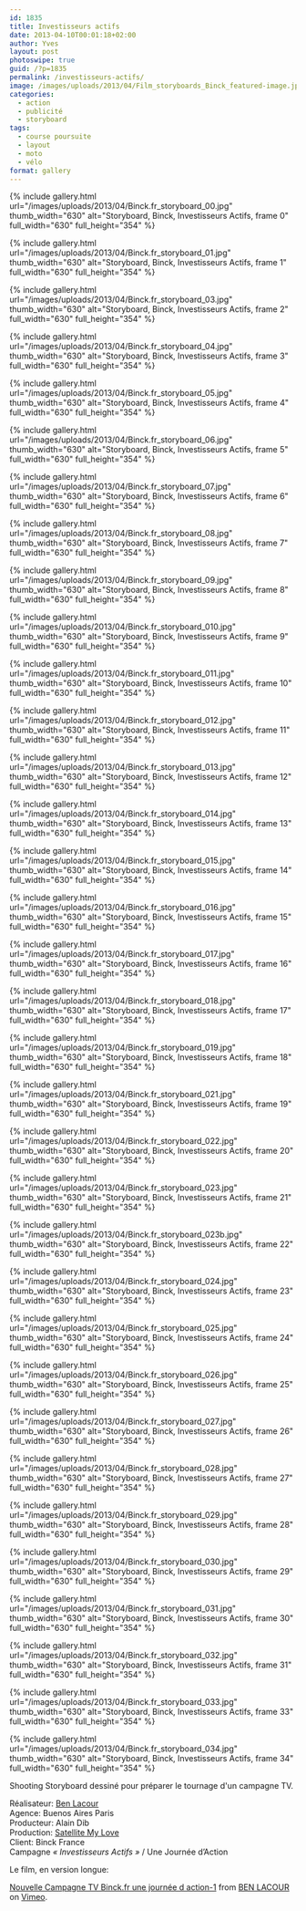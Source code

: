 ```yaml
---
id: 1835
title: Investisseurs actifs
date: 2013-04-10T00:01:18+02:00
author: Yves
layout: post
photoswipe: true
guid: /?p=1835
permalink: /investisseurs-actifs/
image: /images/uploads/2013/04/Film_storyboards_Binck_featured-image.jpg
categories:
  - action
  - publicité
  - storyboard
tags:
  - course poursuite
  - layout
  - moto
  - vélo
format: gallery
---
```


<div class="photoswipe-gallery">
{% include gallery.html
 url="/images/uploads/2013/04/Binck.fr_storyboard_00.jpg"
 thumb_width="630" alt="Storyboard, Binck, Investisseurs Actifs, frame 0"
 full_width="630" full_height="354"
%}

{% include gallery.html
 url="/images/uploads/2013/04/Binck.fr_storyboard_01.jpg"
 thumb_width="630" alt="Storyboard, Binck, Investisseurs Actifs, frame 1"
 full_width="630" full_height="354"
%}

{% include gallery.html
 url="/images/uploads/2013/04/Binck.fr_storyboard_03.jpg"
 thumb_width="630" alt="Storyboard, Binck, Investisseurs Actifs, frame 2"
 full_width="630" full_height="354"
%}

{% include gallery.html
 url="/images/uploads/2013/04/Binck.fr_storyboard_04.jpg"
 thumb_width="630" alt="Storyboard, Binck, Investisseurs Actifs, frame 3"
 full_width="630" full_height="354"
%}

{% include gallery.html
 url="/images/uploads/2013/04/Binck.fr_storyboard_05.jpg"
 thumb_width="630" alt="Storyboard, Binck, Investisseurs Actifs, frame 4"
 full_width="630" full_height="354"
%}

{% include gallery.html
 url="/images/uploads/2013/04/Binck.fr_storyboard_06.jpg"
 thumb_width="630" alt="Storyboard, Binck, Investisseurs Actifs, frame 5"
 full_width="630" full_height="354"
%}

{% include gallery.html
 url="/images/uploads/2013/04/Binck.fr_storyboard_07.jpg"
 thumb_width="630" alt="Storyboard, Binck, Investisseurs Actifs, frame 6"
 full_width="630" full_height="354"
%}

{% include gallery.html
 url="/images/uploads/2013/04/Binck.fr_storyboard_08.jpg"
 thumb_width="630" alt="Storyboard, Binck, Investisseurs Actifs, frame 7"
 full_width="630" full_height="354"
%}

{% include gallery.html
 url="/images/uploads/2013/04/Binck.fr_storyboard_09.jpg"
 thumb_width="630" alt="Storyboard, Binck, Investisseurs Actifs, frame 8"
 full_width="630" full_height="354"
%}

{% include gallery.html
 url="/images/uploads/2013/04/Binck.fr_storyboard_010.jpg"
 thumb_width="630" alt="Storyboard, Binck, Investisseurs Actifs, frame 9"
 full_width="630" full_height="354"
%}

{% include gallery.html
 url="/images/uploads/2013/04/Binck.fr_storyboard_011.jpg"
 thumb_width="630" alt="Storyboard, Binck, Investisseurs Actifs, frame 10"
 full_width="630" full_height="354"
%}

{% include gallery.html
 url="/images/uploads/2013/04/Binck.fr_storyboard_012.jpg"
 thumb_width="630" alt="Storyboard, Binck, Investisseurs Actifs, frame 11"
 full_width="630" full_height="354"
%}

{% include gallery.html
 url="/images/uploads/2013/04/Binck.fr_storyboard_013.jpg"
 thumb_width="630" alt="Storyboard, Binck, Investisseurs Actifs, frame 12"
 full_width="630" full_height="354"
%}

{% include gallery.html
 url="/images/uploads/2013/04/Binck.fr_storyboard_014.jpg"
 thumb_width="630" alt="Storyboard, Binck, Investisseurs Actifs, frame 13"
 full_width="630" full_height="354"
%}

{% include gallery.html
 url="/images/uploads/2013/04/Binck.fr_storyboard_015.jpg"
 thumb_width="630" alt="Storyboard, Binck, Investisseurs Actifs, frame 14"
 full_width="630" full_height="354"
%}

{% include gallery.html
 url="/images/uploads/2013/04/Binck.fr_storyboard_016.jpg"
 thumb_width="630" alt="Storyboard, Binck, Investisseurs Actifs, frame 15"
 full_width="630" full_height="354"
%}

{% include gallery.html
 url="/images/uploads/2013/04/Binck.fr_storyboard_017.jpg"
 thumb_width="630" alt="Storyboard, Binck, Investisseurs Actifs, frame 16"
 full_width="630" full_height="354"
%}

{% include gallery.html
 url="/images/uploads/2013/04/Binck.fr_storyboard_018.jpg"
 thumb_width="630" alt="Storyboard, Binck, Investisseurs Actifs, frame 17"
 full_width="630" full_height="354"
%}

{% include gallery.html
 url="/images/uploads/2013/04/Binck.fr_storyboard_019.jpg"
 thumb_width="630" alt="Storyboard, Binck, Investisseurs Actifs, frame 18"
 full_width="630" full_height="354"
%}

{% include gallery.html
 url="/images/uploads/2013/04/Binck.fr_storyboard_021.jpg"
 thumb_width="630" alt="Storyboard, Binck, Investisseurs Actifs, frame 19"
 full_width="630" full_height="354"
%}

{% include gallery.html
 url="/images/uploads/2013/04/Binck.fr_storyboard_022.jpg"
 thumb_width="630" alt="Storyboard, Binck, Investisseurs Actifs, frame 20"
 full_width="630" full_height="354"
%}

{% include gallery.html
 url="/images/uploads/2013/04/Binck.fr_storyboard_023.jpg"
 thumb_width="630" alt="Storyboard, Binck, Investisseurs Actifs, frame 21"
 full_width="630" full_height="354"
%}

{% include gallery.html
 url="/images/uploads/2013/04/Binck.fr_storyboard_023b.jpg"
 thumb_width="630" alt="Storyboard, Binck, Investisseurs Actifs, frame 22"
 full_width="630" full_height="354"
%}


{% include gallery.html
 url="/images/uploads/2013/04/Binck.fr_storyboard_024.jpg"
 thumb_width="630" alt="Storyboard, Binck, Investisseurs Actifs, frame 23"
 full_width="630" full_height="354"
%}

{% include gallery.html
 url="/images/uploads/2013/04/Binck.fr_storyboard_025.jpg"
 thumb_width="630" alt="Storyboard, Binck, Investisseurs Actifs, frame 24"
 full_width="630" full_height="354"
%}

{% include gallery.html
 url="/images/uploads/2013/04/Binck.fr_storyboard_026.jpg"
 thumb_width="630" alt="Storyboard, Binck, Investisseurs Actifs, frame 25"
 full_width="630" full_height="354"
%}


{% include gallery.html
 url="/images/uploads/2013/04/Binck.fr_storyboard_027.jpg"
 thumb_width="630" alt="Storyboard, Binck, Investisseurs Actifs, frame 26"
 full_width="630" full_height="354"
%}

{% include gallery.html
 url="/images/uploads/2013/04/Binck.fr_storyboard_028.jpg"
 thumb_width="630" alt="Storyboard, Binck, Investisseurs Actifs, frame 27"
 full_width="630" full_height="354"
%}

{% include gallery.html
 url="/images/uploads/2013/04/Binck.fr_storyboard_029.jpg"
 thumb_width="630" alt="Storyboard, Binck, Investisseurs Actifs, frame 28"
 full_width="630" full_height="354"
%}

{% include gallery.html
 url="/images/uploads/2013/04/Binck.fr_storyboard_030.jpg"
 thumb_width="630" alt="Storyboard, Binck, Investisseurs Actifs, frame 29"
 full_width="630" full_height="354"
%}

{% include gallery.html
 url="/images/uploads/2013/04/Binck.fr_storyboard_031.jpg"
 thumb_width="630" alt="Storyboard, Binck, Investisseurs Actifs, frame 30"
 full_width="630" full_height="354"
%}

{% include gallery.html
 url="/images/uploads/2013/04/Binck.fr_storyboard_032.jpg"
 thumb_width="630" alt="Storyboard, Binck, Investisseurs Actifs, frame 31"
 full_width="630" full_height="354"
%}

{% include gallery.html
 url="/images/uploads/2013/04/Binck.fr_storyboard_033.jpg"
 thumb_width="630" alt="Storyboard, Binck, Investisseurs Actifs, frame 33"
 full_width="630" full_height="354"
%}

{% include gallery.html
 url="/images/uploads/2013/04/Binck.fr_storyboard_034.jpg"
 thumb_width="630" alt="Storyboard, Binck, Investisseurs Actifs, frame 34"
 full_width="630" full_height="354"
%}
</div>

Shooting Storyboard dessiné pour préparer le tournage d'un campagne TV.

Réalisateur: <a title="Ben Lacour Director" href="http://21stcenturyshoot.tv/" target="_blank" rel="noopener">Ben Lacour</a>  
Agence: Buenos Aires Paris  
Producteur: Alain Dib  
Production: <a title="Satellite My Love Production" href="http://www.satellite-mylove.com" target="_blank" rel="noopener">Satellite My Love</a>  
Client: Binck France  
Campagne _« Investisseurs Actifs »_ / Une Journée d&rsquo;Action

Le film, en version longue:



[Nouvelle Campagne TV Binck.fr une journée d action-1](https://vimeo.com/62074627) from [BEN LACOUR](https://vimeo.com/labogreenstudio) on [Vimeo](https://vimeo.com).